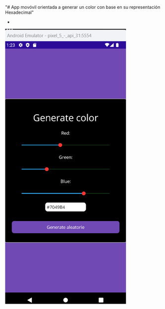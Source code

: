 "# App movóvil orientada a generar un color con base en su representación Hexadecimal" 

-


![cap1](https://github.com/AlfredoSV/RGBColorGenerate/blob/master/Captures/Cap1.png)


